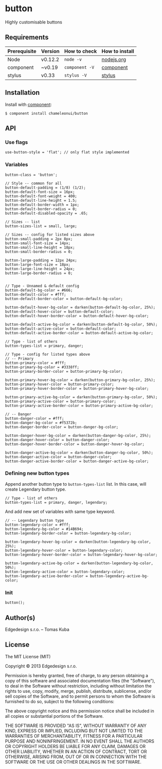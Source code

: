
# button

Highly customisable buttons

## Requirements

| Prerequisite | Version | How to check | How to install |
| --- | --- | --- | --- |
| Node | v0.12.2 | `node -v`| [nodejs.org](https://nodejs.org/) |
| component | ~v0.19 | `component -V` | [component](https://github.com/componentjs/component) |
| stylus | v0.33 | `stylus -V` | [stylus](https://learnboost.github.io/stylus/) |

## Installation

Install with [component](http://component.io):

    $ component install chameleonui/button

## API

### Use flags

```
use-button-style = 'flat'; // only flat style implemented
```

### Variables

```
button-class = 'button';

// Style -- common for all
button-default-padding = (1/8) (1/2);
button-default-font-size = 16px;
button-default-font-weight = 400;
button-default-line-height = 1.5;
button-default-border-width = 1px;
button-default-border-radius = 0;
button-default-disabled-opacity = .65;

// Sizes -- list
button-sizes-list = small, large;

// Sizes -- config for listed sizes above
button-small-padding = 2px 8px;
button-small-font-size = 14px;
button-small-line-height = 18px;
button-small-border-radius = 0;

button-large-padding = 12px 24px;
button-large-font-size = 18px;
button-large-line-height = 24px;
button-large-border-radius = 0;


// Type - Unnamed & default config
button-default-bg-color = #666;
button-default-color = #fff;
button-default-border-color = button-default-bg-color;

button-default-hover-bg-color = darken(button-default-bg-color, 25%);
button-default-hover-color = button-default-color;
button-default-hover-border-color = button-default-hover-bg-color;

button-default-active-bg-color = darken(button-default-bg-color, 50%);
button-default-active-color = button-default-color;
button-default-active-border-color = button-default-active-bg-color;

// Type - list of others
button-types-list = primary, danger;

// Type - config for listed types above
// -- Primary
button-primary-color = #fff;
button-primary-bg-color = #3338ff;
button-primary-border-color = button-primary-bg-color;

button-primary-hover-bg-color = darken(button-primary-bg-color, 25%);
button-primary-hover-color = button-primary-color;
button-primary-hover-border-color = button-primary-hover-bg-color;

button-primary-active-bg-color = darken(button-primary-bg-color, 50%);
button-primary-active-color = button-primary-color;
button-primary-active-border-color = button-primary-active-bg-color;

// -- Danger
button-danger-color = #fff;
button-danger-bg-color = #f5372b;
button-danger-border-color = button-danger-bg-color;

button-danger-hover-bg-color = darken(button-danger-bg-color, 25%);
button-danger-hover-color = button-danger-color;
button-danger-hover-border-color = button-danger-hover-bg-color;

button-danger-active-bg-color = darken(button-danger-bg-color, 50%);
button-danger-active-color = button-danger-color;
button-danger-active-border-color = button-danger-active-bg-color;
```

### Defining new button types

Append another button type to `button-types-list` list. In this case, will create Legendary button type.

```
// Type - list of others
button-types-list = primary, danger, legendary;
```
And add new set of variables with same type keyword.

```
// -- Legendary button type
button-legendary-color = #fff;
button-legendary-bg-color = #14B694;
button-legendary-border-color = button-legendary-bg-color;

button-legendary-hover-bg-color = darken(button-legendary-bg-color, 25%);
button-legendary-hover-color = button-legendary-color;
button-legendary-hover-border-color = button-legendary-hover-bg-color;

button-legendary-active-bg-color = darken(button-legendary-bg-color, 50%);
button-legendary-active-color = button-legendary-color;
button-legendary-active-border-color = button-legendary-active-bg-color;
```


### Init

```
button();
```

## Author(s)

Edgedesign s.r.o. – Tomas Kuba

## License

The MIT License (MIT)

Copyright © 2013 Edgedesign s.r.o.

Permission is hereby granted, free of charge, to any person obtaining a copy
of this software and associated documentation files (the "Software"), to deal
in the Software without restriction, including without limitation the rights
to use, copy, modify, merge, publish, distribute, sublicense, and/or sell
copies of the Software, and to permit persons to whom the Software is
furnished to do so, subject to the following conditions:

The above copyright notice and this permission notice shall be included in
all copies or substantial portions of the Software.

THE SOFTWARE IS PROVIDED "AS IS", WITHOUT WARRANTY OF ANY KIND, EXPRESS OR
IMPLIED, INCLUDING BUT NOT LIMITED TO THE WARRANTIES OF MERCHANTABILITY,
FITNESS FOR A PARTICULAR PURPOSE AND NONINFRINGEMENT. IN NO EVENT SHALL THE
AUTHORS OR COPYRIGHT HOLDERS BE LIABLE FOR ANY CLAIM, DAMAGES OR OTHER
LIABILITY, WHETHER IN AN ACTION OF CONTRACT, TORT OR OTHERWISE, ARISING FROM,
OUT OF OR IN CONNECTION WITH THE SOFTWARE OR THE USE OR OTHER DEALINGS IN
THE SOFTWARE.
